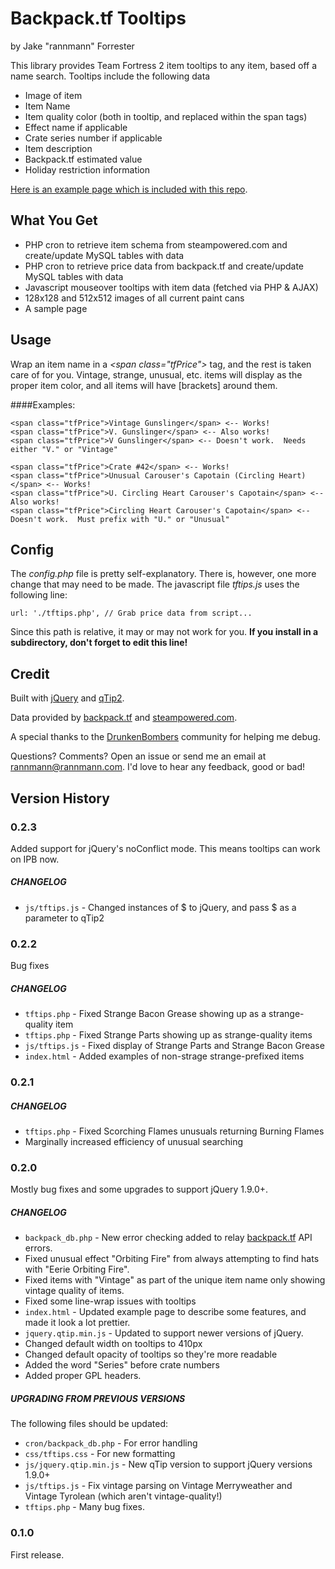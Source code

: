 Backpack.tf Tooltips
=========

by Jake "rannmann" Forrester

This library provides Team Fortress 2 item tooltips to any item, based off a name search.  Tooltips include the following data

* Image of item
* Item Name
* Item quality color (both in tooltip, and replaced within the span tags)
* Effect name if applicable
* Crate series number if applicable
* Item description
* Backpack.tf estimated value
* Holiday restriction information

[Here is an example page which is included with this repo](http://ranndesigns.com/tf2/BackpackTF_Tooltips/).



What You Get
-------
* PHP cron to retrieve item schema from steampowered.com and create/update MySQL tables with data
* PHP cron to retrieve price data from backpack.tf and create/update MySQL tables with data
* Javascript mouseover tooltips with item data (fetched via PHP & AJAX)
* 128x128 and 512x512 images of all current paint cans
* A sample page

Usage
-------
Wrap an item name in a *&lt;span class="tfPrice"&gt;* tag, and the rest is taken care of for you.  Vintage, strange, unusual, etc. items will display as the proper item color, and all items will have [brackets] around them.

####Examples:

    <span class="tfPrice">Vintage Gunslinger</span> <-- Works!
    <span class="tfPrice">V. Gunslinger</span> <-- Also works!
    <span class="tfPrice">V Gunslinger</span> <-- Doesn't work.  Needs either "V." or "Vintage"

    <span class="tfPrice">Crate #42</span> <-- Works!
    <span class="tfPrice">Unusual Carouser's Capotain (Circling Heart)</span> <-- Works!
    <span class="tfPrice">U. Circling Heart Carouser's Capotain</span> <-- Also works!
    <span class="tfPrice">Circling Heart Carouser's Capotain</span> <-- Doesn't work.  Must prefix with "U." or "Unusual"

Config
-------
The _config.php_ file is pretty self-explanatory.  There is, however, one more change that may need to be made.  The javascript file _tftips.js_ uses the following line:

    url: './tftips.php', // Grab price data from script...

Since this path is relative, it may or may not work for you.  __If you install in a subdirectory, don't forget to edit this line!__

Credit
-------
Built with [jQuery](http://jquery.com) and [qTip2](http://craigsworks.com/projects/qtip2).

Data provided by [backpack.tf](http://backpack.tf/api) and [steampowered.com](http://steamcommunity.com/dev).

A special thanks to the [DrunkenBombers](http://www.drunkenbombers.com) community for helping me debug.

Questions?  Comments?  Open an issue or send me an email at [rannmann@rannmann.com](mailto:rannmann@rannmann.com).  I'd love to hear any feedback, good or bad!


Version History
----------------

### 0.2.3

Added support for jQuery's noConflict mode.  This means tooltips can work on IPB now.

##### CHANGELOG

* `js/tftips.js` - Changed instances of $ to jQuery, and pass $ as a parameter to qTip2


### 0.2.2

Bug fixes

##### CHANGELOG

* `tftips.php` - Fixed Strange Bacon Grease showing up as a strange-quality item
* `tftips.php` - Fixed Strange Parts showing up as strange-quality items
* `js/tftips.js` - Fixed display of Strange Parts and Strange Bacon Grease
* `index.html` - Added examples of non-strage strange-prefixed items


### 0.2.1

##### CHANGELOG

* `tftips.php` - Fixed Scorching Flames unusuals returning Burning Flames
* Marginally increased efficiency of unusual searching


### 0.2.0

Mostly bug fixes and some upgrades to support jQuery 1.9.0+.

##### CHANGELOG

* `backpack_db.php` - New error checking added to relay [backpack.tf](http://backpack.tf/api) API errors.
* Fixed unusual effect "Orbiting Fire" from always attempting to find hats with "Eerie Orbiting Fire".
* Fixed items with "Vintage" as part of the unique item name only showing vintage quality of items.
* Fixed some line-wrap issues with tooltips
* `index.html` - Updated example page to describe some features, and made it look a lot prettier.
* `jquery.qtip.min.js` - Updated to support newer versions of jQuery.
* Changed default width on tooltips to 410px
* Changed default opacity of tooltips so they're more readable
* Added the word "Series" before crate numbers
* Added proper GPL headers.

##### UPGRADING FROM PREVIOUS VERSIONS

The following files should be updated:

* `cron/backpack_db.php` - For error handling
* `css/tftips.css` - For new formatting
* `js/jquery.qtip.min.js` - New qTip version to support jQuery versions 1.9.0+
* `js/tftips.js` - Fix vintage parsing on Vintage Merryweather and Vintage Tyrolean (which aren't vintage-quality!)
* `tftips.php` - Many bug fixes.


### 0.1.0 

First release.
